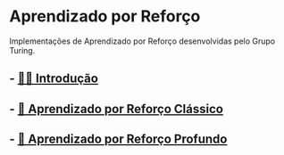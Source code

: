 # Aprendizado por Reforço

Implementações de Aprendizado por Reforço desenvolvidas pelo Grupo Turing.

## - [👩‍🏫 Introdução](Introdução)

## - [🎰 Aprendizado por Reforço Clássico](Aprendizado%20por%20Reforço%20Clássico)

## - [🧠 Aprendizado por Reforço Profundo](Aprendizado%20por%20Reforço%20Profundo)
